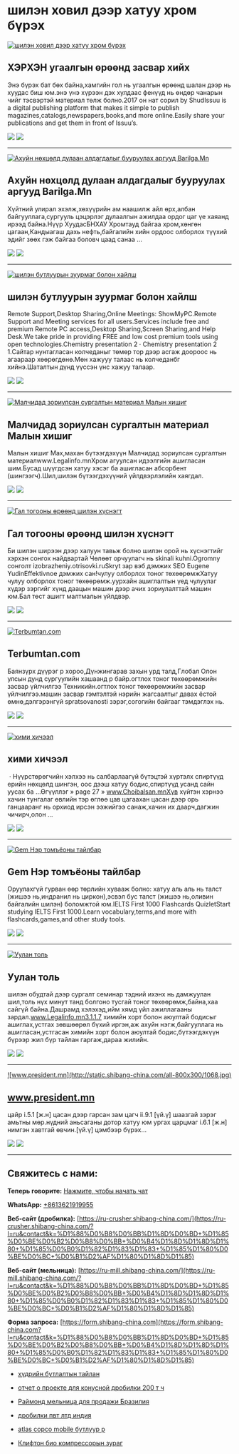 # шилэн ховил дээр хатуу хром бүрэх

<a href="https://swt.shibang-china.com/?l=ru&img&k=%D1%88%D0%B8%D0%BB%D1%8D%D0%BD+%D1%85%D0%BE%D0%B2%D0%B8%D0%BB+%D0%B4%D1%8D%D1%8D%D1%80+%D1%85%D0%B0%D1%82%D1%83%D1%83+%D1%85%D1%80%D0%BE%D0%BC+%D0%B1%D2%AF%D1%80%D1%8D%D1%85" target="_blank">![шилэн ховил дээр хатуу хром бүрэх](http://static.shibang-china.com/all-800x300/1336.jpg)</a>

## ХЭРХЭН угаалгын өрөөнд засвар хийх
Энэ бүрэх бат бөх байна,хамгийн гол нь угаалгын өрөөнд шалан дээр нь хуудас биш юм.энэ үнэ хүрээн дэх хулдаас фенүүд нь өндөр чанарын чийг тэсвэртэй материал төлж болно.2017 он нат сорил by ShudIssuu is a digital publishing platform that makes it simple to publish magazines,catalogs,newspapers,books,and more online.Easily share your publications and get them in front of Issuu’s.


<a href="https://whatsapp.shibangsoft.com/WhatsApp.php" target="_blank" title="WhatsApp">![](http://static.shibang-china.com/icon/whatsapp.png)</a> <a href="https://swt.shibang-china.com/?l=ru&icon&k=%D1%88%D0%B8%D0%BB%D1%8D%D0%BD+%D1%85%D0%BE%D0%B2%D0%B8%D0%BB+%D0%B4%D1%8D%D1%8D%D1%80+%D1%85%D0%B0%D1%82%D1%83%D1%83+%D1%85%D1%80%D0%BE%D0%BC+%D0%B1%D2%AF%D1%80%D1%8D%D1%85" target="_blank">![](http://static.shibang-china.com/icon/chat-ru.png)</a>

---

<a href="https://swt.shibang-china.com/?l=ru&img&k=%D1%88%D0%B8%D0%BB%D1%8D%D0%BD+%D1%85%D0%BE%D0%B2%D0%B8%D0%BB+%D0%B4%D1%8D%D1%8D%D1%80+%D1%85%D0%B0%D1%82%D1%83%D1%83+%D1%85%D1%80%D0%BE%D0%BC+%D0%B1%D2%AF%D1%80%D1%8D%D1%85" target="_blank">![Ахуйн нөхцөлд дулаан алдагдалыг бууруулах аргууд Barilga.Mn](http://static.shibang-china.com/all-800x300/598.jpg)</a>

## Ахуйн нөхцөлд дулаан алдагдалыг бууруулах аргууд Barilga.Mn
Хүйтний улирал эхэлж,хөхүүрийн ам наашилж айл өрх,албан байгууллага,сургууль цэцэрлэг дулаалгын ажилдаа ордог цаг үе хаяанд ирээд байна.Нүүр ХуудасБНХАУ Хромтауд байгаа хром,хөнгөн цагаан,Кандыагаш дахь нефть,байгалийн хийн ордоос олборлох түүхий эдийг зөөх гэж байгаа боловч цаад санаа …


<a href="https://whatsapp.shibangsoft.com/WhatsApp.php" target="_blank" title="WhatsApp">![](http://static.shibang-china.com/icon/whatsapp.png)</a> <a href="https://swt.shibang-china.com/?l=ru&icon&k=%D1%88%D0%B8%D0%BB%D1%8D%D0%BD+%D1%85%D0%BE%D0%B2%D0%B8%D0%BB+%D0%B4%D1%8D%D1%8D%D1%80+%D1%85%D0%B0%D1%82%D1%83%D1%83+%D1%85%D1%80%D0%BE%D0%BC+%D0%B1%D2%AF%D1%80%D1%8D%D1%85" target="_blank">![](http://static.shibang-china.com/icon/chat-ru.png)</a>

---

<a href="https://swt.shibang-china.com/?l=ru&img&k=%D1%88%D0%B8%D0%BB%D1%8D%D0%BD+%D1%85%D0%BE%D0%B2%D0%B8%D0%BB+%D0%B4%D1%8D%D1%8D%D1%80+%D1%85%D0%B0%D1%82%D1%83%D1%83+%D1%85%D1%80%D0%BE%D0%BC+%D0%B1%D2%AF%D1%80%D1%8D%D1%85" target="_blank">![шилэн бутлуурын зуурмаг болон хайлш](http://static.shibang-china.com/all-800x300/1160.jpg)</a>

## шилэн бутлуурын зуурмаг болон хайлш
Remote Support,Desktop Sharing,Online Meetings: ShowMyPC.Remote Support and Meeting services for all users.Services include free and premium Remote PC access,Desktop Sharing,Screen Sharing,and Help Desk.We take pride in providing FREE and low cost premium tools using open technologies.Chemistry presentation 2&nbsp;&#0183;&#32;Chemistry presentation 2 1.Сайтар нунтагласан колчеданыг төмөр тор дээр асгаж доороос нь агаараар хөөрөгдөнө.Мөн хажууу талаас нь колчеданбг хийнэ.Шаталтын дүнд үүссэн үнс хажуу талаар.


<a href="https://whatsapp.shibangsoft.com/WhatsApp.php" target="_blank" title="WhatsApp">![](http://static.shibang-china.com/icon/whatsapp.png)</a> <a href="https://swt.shibang-china.com/?l=ru&icon&k=%D1%88%D0%B8%D0%BB%D1%8D%D0%BD+%D1%85%D0%BE%D0%B2%D0%B8%D0%BB+%D0%B4%D1%8D%D1%8D%D1%80+%D1%85%D0%B0%D1%82%D1%83%D1%83+%D1%85%D1%80%D0%BE%D0%BC+%D0%B1%D2%AF%D1%80%D1%8D%D1%85" target="_blank">![](http://static.shibang-china.com/icon/chat-ru.png)</a>

---

<a href="https://swt.shibang-china.com/?l=ru&img&k=%D1%88%D0%B8%D0%BB%D1%8D%D0%BD+%D1%85%D0%BE%D0%B2%D0%B8%D0%BB+%D0%B4%D1%8D%D1%8D%D1%80+%D1%85%D0%B0%D1%82%D1%83%D1%83+%D1%85%D1%80%D0%BE%D0%BC+%D0%B1%D2%AF%D1%80%D1%8D%D1%85" target="_blank">![Малчидад зориулсан сургалтын материал Малын хишиг](http://static.shibang-china.com/all-800x300/1340.jpg)</a>

## Малчидад зориулсан сургалтын материал Малын хишиг
Малын хишиг Мах,махан бүтээгдэхүүн Малчидад зориулсан сургалтын материалwww.Legalinfo.mnХром агуулсан идээлгийн ашигласан шим.Бусад шүүгдсэн хатуу хэсэг ба ашигласан абсорбент (шингээгч).Шил,шилэн бүтээгдэхүүний үйлдвэрлэлийн хаягдал.


<a href="https://whatsapp.shibangsoft.com/WhatsApp.php" target="_blank" title="WhatsApp">![](http://static.shibang-china.com/icon/whatsapp.png)</a> <a href="https://swt.shibang-china.com/?l=ru&icon&k=%D1%88%D0%B8%D0%BB%D1%8D%D0%BD+%D1%85%D0%BE%D0%B2%D0%B8%D0%BB+%D0%B4%D1%8D%D1%8D%D1%80+%D1%85%D0%B0%D1%82%D1%83%D1%83+%D1%85%D1%80%D0%BE%D0%BC+%D0%B1%D2%AF%D1%80%D1%8D%D1%85" target="_blank">![](http://static.shibang-china.com/icon/chat-ru.png)</a>

---

<a href="https://swt.shibang-china.com/?l=ru&img&k=%D1%88%D0%B8%D0%BB%D1%8D%D0%BD+%D1%85%D0%BE%D0%B2%D0%B8%D0%BB+%D0%B4%D1%8D%D1%8D%D1%80+%D1%85%D0%B0%D1%82%D1%83%D1%83+%D1%85%D1%80%D0%BE%D0%BC+%D0%B1%D2%AF%D1%80%D1%8D%D1%85" target="_blank">![Гал тогооны өрөөнд шилэн хүснэгт](http://static.shibang-china.com/all-800x300/1178.jpg)</a>

## Гал тогооны өрөөнд шилэн хүснэгт
Би шилэн ширээн дээр халуун тавьж болно шилэн орой нь хүснэгтийг хэрхэн сонгох найдвартай Чөлөөт орчуулагч нь skinali kuhni.Ogromny сонголт izobrazheniy.otrisovki.ruSkryt зар вэб дэмжих SEO Eugene YudinEffektivnoe дэмжих сан!чулуу олборлох тоног төхөөрөмжХатуу чулуу олборлох тоног төхөөрөмж.уурхайн ашиглалтын үед чулуулаг хүдэр зэргийг хүнд даацын машин дээр ачих зориулалттай машин юм.Бал төст ашигт малтмалын үйлдвэр.


<a href="https://whatsapp.shibangsoft.com/WhatsApp.php" target="_blank" title="WhatsApp">![](http://static.shibang-china.com/icon/whatsapp.png)</a> <a href="https://swt.shibang-china.com/?l=ru&icon&k=%D1%88%D0%B8%D0%BB%D1%8D%D0%BD+%D1%85%D0%BE%D0%B2%D0%B8%D0%BB+%D0%B4%D1%8D%D1%8D%D1%80+%D1%85%D0%B0%D1%82%D1%83%D1%83+%D1%85%D1%80%D0%BE%D0%BC+%D0%B1%D2%AF%D1%80%D1%8D%D1%85" target="_blank">![](http://static.shibang-china.com/icon/chat-ru.png)</a>

---

<a href="https://swt.shibang-china.com/?l=ru&img&k=%D1%88%D0%B8%D0%BB%D1%8D%D0%BD+%D1%85%D0%BE%D0%B2%D0%B8%D0%BB+%D0%B4%D1%8D%D1%8D%D1%80+%D1%85%D0%B0%D1%82%D1%83%D1%83+%D1%85%D1%80%D0%BE%D0%BC+%D0%B1%D2%AF%D1%80%D1%8D%D1%85" target="_blank">![Terbumtan.com](http://static.shibang-china.com/all-800x300/894.jpg)</a>

## Terbumtan.com
Баянзүрх дүүрэг р хороо,Дүнжингарав захын урд талд,Глобал Олон улсын дунд сургуулийн хашаанд р байр.огтлох тоног төхөөрөмжийн засвар үйлчилгээ Техникийн.огтлох тоног төхөөрөмжийн засвар үйлчилгээ.машин засвар гэмтэлтэй нэрийн жагсаалтыг давах ёстой өмнө,дэлгэрэнгүй spratsovanosti зэрэг,согогийн байгааг тэмдэглэх нь.


<a href="https://whatsapp.shibangsoft.com/WhatsApp.php" target="_blank" title="WhatsApp">![](http://static.shibang-china.com/icon/whatsapp.png)</a> <a href="https://swt.shibang-china.com/?l=ru&icon&k=%D1%88%D0%B8%D0%BB%D1%8D%D0%BD+%D1%85%D0%BE%D0%B2%D0%B8%D0%BB+%D0%B4%D1%8D%D1%8D%D1%80+%D1%85%D0%B0%D1%82%D1%83%D1%83+%D1%85%D1%80%D0%BE%D0%BC+%D0%B1%D2%AF%D1%80%D1%8D%D1%85" target="_blank">![](http://static.shibang-china.com/icon/chat-ru.png)</a>

---

<a href="https://swt.shibang-china.com/?l=ru&img&k=%D1%88%D0%B8%D0%BB%D1%8D%D0%BD+%D1%85%D0%BE%D0%B2%D0%B8%D0%BB+%D0%B4%D1%8D%D1%8D%D1%80+%D1%85%D0%B0%D1%82%D1%83%D1%83+%D1%85%D1%80%D0%BE%D0%BC+%D0%B1%D2%AF%D1%80%D1%8D%D1%85" target="_blank">![хими хичээл](http://static.shibang-china.com/all-800x300/145.jpg)</a>

## хими хичээл
&nbsp;&#0183;&#32;Нүүрстөрөгчийн хэлхээ нь салбарлаагүй бүтэцтэй хүртэлх спиртүүд ерийн нөхцөлд шингэн, оос дээш хатуу бодис,спиртүүд усанд сайн уусах ба …Өгүүллэг &#187; page 27 &#187; www.Choibalsan.mnХүв хүйтэн хэрнээ хачин тунгалаг өвлийн тэр өглөө цав цагаахан цасан дээр орь ганцааранг нь орхиод ирсэн ээжийгээ санаж,хачин их даарч,дагжин чичирч,олон …


<a href="https://whatsapp.shibangsoft.com/WhatsApp.php" target="_blank" title="WhatsApp">![](http://static.shibang-china.com/icon/whatsapp.png)</a> <a href="https://swt.shibang-china.com/?l=ru&icon&k=%D1%88%D0%B8%D0%BB%D1%8D%D0%BD+%D1%85%D0%BE%D0%B2%D0%B8%D0%BB+%D0%B4%D1%8D%D1%8D%D1%80+%D1%85%D0%B0%D1%82%D1%83%D1%83+%D1%85%D1%80%D0%BE%D0%BC+%D0%B1%D2%AF%D1%80%D1%8D%D1%85" target="_blank">![](http://static.shibang-china.com/icon/chat-ru.png)</a>

---

<a href="https://swt.shibang-china.com/?l=ru&img&k=%D1%88%D0%B8%D0%BB%D1%8D%D0%BD+%D1%85%D0%BE%D0%B2%D0%B8%D0%BB+%D0%B4%D1%8D%D1%8D%D1%80+%D1%85%D0%B0%D1%82%D1%83%D1%83+%D1%85%D1%80%D0%BE%D0%BC+%D0%B1%D2%AF%D1%80%D1%8D%D1%85" target="_blank">![Gem Нэр томъёоны тайлбар](http://static.shibang-china.com/all-800x300/726.jpg)</a>

## Gem Нэр томъёоны тайлбар
Оруулахгүй гурван өөр төрлийн хувааж болно: хатуу аль аль нь талст (жишээ нь,индранил нь циркон),эсвэл бус талст (жишээ нь,оливин байгалийн шилэн) боломжтой юм.IELTS First 1000 Flashcards QuizletStart studying IELTS First 1000.Learn vocabulary,terms,and more with flashcards,games,and other study tools.


<a href="https://whatsapp.shibangsoft.com/WhatsApp.php" target="_blank" title="WhatsApp">![](http://static.shibang-china.com/icon/whatsapp.png)</a> <a href="https://swt.shibang-china.com/?l=ru&icon&k=%D1%88%D0%B8%D0%BB%D1%8D%D0%BD+%D1%85%D0%BE%D0%B2%D0%B8%D0%BB+%D0%B4%D1%8D%D1%8D%D1%80+%D1%85%D0%B0%D1%82%D1%83%D1%83+%D1%85%D1%80%D0%BE%D0%BC+%D0%B1%D2%AF%D1%80%D1%8D%D1%85" target="_blank">![](http://static.shibang-china.com/icon/chat-ru.png)</a>

---

<a href="https://swt.shibang-china.com/?l=ru&img&k=%D1%88%D0%B8%D0%BB%D1%8D%D0%BD+%D1%85%D0%BE%D0%B2%D0%B8%D0%BB+%D0%B4%D1%8D%D1%8D%D1%80+%D1%85%D0%B0%D1%82%D1%83%D1%83+%D1%85%D1%80%D0%BE%D0%BC+%D0%B1%D2%AF%D1%80%D1%8D%D1%85" target="_blank">![Уулан толь](http://static.shibang-china.com/all-800x300/1250.jpg)</a>

## Уулан толь
шилэн обудтай дээр сургалт семинар тэдний ихэнх нь дамжуулан шил,толь нүх минут танд болгоно тусгай тоног төхөөрөмж,байна,хаа сайгүй байна.Дашрамд хэлэхэд,ийм хямд үйл ажиллагааны зардал.www.Legalinfo.mn3.1.1.7 химийн хорт болон аюултай бодисыг ашиглах,устгах зөвшөөрөл бүхий иргэн,аж ахуйн нэгж,байгууллага нь ашигласан,устгасан химийн хорт болон аюултай бодис,бүтээгдэхүүн бүрээр жил бүр тайлан гаргаж,дараа жилийн.


<a href="https://whatsapp.shibangsoft.com/WhatsApp.php" target="_blank" title="WhatsApp">![](http://static.shibang-china.com/icon/whatsapp.png)</a> <a href="https://swt.shibang-china.com/?l=ru&icon&k=%D1%88%D0%B8%D0%BB%D1%8D%D0%BD+%D1%85%D0%BE%D0%B2%D0%B8%D0%BB+%D0%B4%D1%8D%D1%8D%D1%80+%D1%85%D0%B0%D1%82%D1%83%D1%83+%D1%85%D1%80%D0%BE%D0%BC+%D0%B1%D2%AF%D1%80%D1%8D%D1%85" target="_blank">![](http://static.shibang-china.com/icon/chat-ru.png)</a>

---

<a href="https://swt.shibang-china.com/?l=ru&img&k=%D1%88%D0%B8%D0%BB%D1%8D%D0%BD+%D1%85%D0%BE%D0%B2%D0%B8%D0%BB+%D0%B4%D1%8D%D1%8D%D1%80+%D1%85%D0%B0%D1%82%D1%83%D1%83+%D1%85%D1%80%D0%BE%D0%BC+%D0%B1%D2%AF%D1%80%D1%8D%D1%85" target="_blank">![www.president.mn](http://static.shibang-china.com/all-800x300/1068.jpg)</a>

## www.president.mn
цайр i.5.1 [ж.н] цасан дээр гарсан зам цагч ii.9.1 [үй.ү] шаазгай зэрэг амьтны мөр.нүдний аньсаганы дотор хатуу юм ургах царцмаг i.6.1 [ж.н] нимгэн хавтгай өвчин.[үй.ү] цэмбээр бүрэх…

<a href="https://whatsapp.shibangsoft.com/WhatsApp.php" target="_blank" title="WhatsApp">![](http://static.shibang-china.com/icon/whatsapp.png)</a> <a href="https://swt.shibang-china.com/?l=ru&icon&k=%D1%88%D0%B8%D0%BB%D1%8D%D0%BD+%D1%85%D0%BE%D0%B2%D0%B8%D0%BB+%D0%B4%D1%8D%D1%8D%D1%80+%D1%85%D0%B0%D1%82%D1%83%D1%83+%D1%85%D1%80%D0%BE%D0%BC+%D0%B1%D2%AF%D1%80%D1%8D%D1%85" target="_blank">![](http://static.shibang-china.com/icon/chat-ru.png)</a>

---
## Свяжитесь с нами:

**Теперь говорите:** [Нажмите, чтобы начать чат](https://swt.shibang-china.com?l=ru&contact&k=%D1%88%D0%B8%D0%BB%D1%8D%D0%BD+%D1%85%D0%BE%D0%B2%D0%B8%D0%BB+%D0%B4%D1%8D%D1%8D%D1%80+%D1%85%D0%B0%D1%82%D1%83%D1%83+%D1%85%D1%80%D0%BE%D0%BC+%D0%B1%D2%AF%D1%80%D1%8D%D1%85)

**WhatsApp:**  [+8613621919955](https://whatsapp.shibangsoft.com/WhatsApp.php)

**Веб-сайт (дробилка):** [https://ru-crusher.shibang-china.com/](https://ru-crusher.shibang-china.com/?l=ru&contact&k=%D1%88%D0%B8%D0%BB%D1%8D%D0%BD+%D1%85%D0%BE%D0%B2%D0%B8%D0%BB+%D0%B4%D1%8D%D1%8D%D1%80+%D1%85%D0%B0%D1%82%D1%83%D1%83+%D1%85%D1%80%D0%BE%D0%BC+%D0%B1%D2%AF%D1%80%D1%8D%D1%85)

**Веб-сайт (мельница):** [https://ru-mill.shibang-china.com/](https://ru-mill.shibang-china.com/?l=ru&contact&k=%D1%88%D0%B8%D0%BB%D1%8D%D0%BD+%D1%85%D0%BE%D0%B2%D0%B8%D0%BB+%D0%B4%D1%8D%D1%8D%D1%80+%D1%85%D0%B0%D1%82%D1%83%D1%83+%D1%85%D1%80%D0%BE%D0%BC+%D0%B1%D2%AF%D1%80%D1%8D%D1%85)

**Форма запроса:** [https://form.shibang-china.com](https://form.shibang-china.com?l=ru&contact&k=%D1%88%D0%B8%D0%BB%D1%8D%D0%BD+%D1%85%D0%BE%D0%B2%D0%B8%D0%BB+%D0%B4%D1%8D%D1%8D%D1%80+%D1%85%D0%B0%D1%82%D1%83%D1%83+%D1%85%D1%80%D0%BE%D0%BC+%D0%B1%D2%AF%D1%80%D1%8D%D1%85)

* [хүдрийн бутлалтын тайлан](../127/%D1%85%D2%AF%D0%B4%D1%80%D0%B8%D0%B9%D0%BD%20%D0%B1%D1%83%D1%82%D0%BB%D0%B0%D0%BB%D1%82%D1%8B%D0%BD%20%D1%82%D0%B0%D0%B9%D0%BB%D0%B0%D0%BD.md)

* [отчет о проекте для конусной дробилки 200 т  ч](../126/%D0%BE%D1%82%D1%87%D0%B5%D1%82%20%D0%BE%20%D0%BF%D1%80%D0%BE%D0%B5%D0%BA%D1%82%D0%B5%20%D0%B4%D0%BB%D1%8F%20%D0%BA%D0%BE%D0%BD%D1%83%D1%81%D0%BD%D0%BE%D0%B9%20%D0%B4%D1%80%D0%BE%D0%B1%D0%B8%D0%BB%D0%BA%D0%B8%20200%20%D1%82%20%20%D1%87.md)

* [Раймонд мельница для продажи Бразилия](../126/%D0%A0%D0%B0%D0%B9%D0%BC%D0%BE%D0%BD%D0%B4%20%D0%BC%D0%B5%D0%BB%D1%8C%D0%BD%D0%B8%D1%86%D0%B0%20%D0%B4%D0%BB%D1%8F%20%D0%BF%D1%80%D0%BE%D0%B4%D0%B0%D0%B6%D0%B8%20%D0%91%D1%80%D0%B0%D0%B7%D0%B8%D0%BB%D0%B8%D1%8F.md)

* [дробилки пвт лтд индия](../126/%D0%B4%D1%80%D0%BE%D0%B1%D0%B8%D0%BB%D0%BA%D0%B8%20%D0%BF%D0%B2%D1%82%20%D0%BB%D1%82%D0%B4%20%D0%B8%D0%BD%D0%B4%D0%B8%D1%8F.md)

* [atlas copco mobile бутлуур p](../126/atlas%20copco%20mobile%20%D0%B1%D1%83%D1%82%D0%BB%D1%83%D1%83%D1%80%20p.md)

* [Клифтон био компрессорын зураг](../127/%D0%9A%D0%BB%D0%B8%D1%84%D1%82%D0%BE%D0%BD%20%D0%B1%D0%B8%D0%BE%20%D0%BA%D0%BE%D0%BC%D0%BF%D1%80%D0%B5%D1%81%D1%81%D0%BE%D1%80%D1%8B%D0%BD%20%D0%B7%D1%83%D1%80%D0%B0%D0%B3.md)